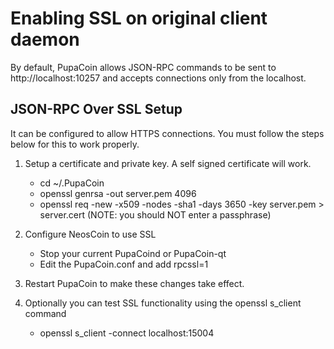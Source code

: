 Enabling SSL on original client daemon
======================================
By default, PupaCoin allows JSON-RPC commands to be sent to http://localhost:10257
and accepts connections only from the localhost.

JSON-RPC Over SSL Setup
-----------------------
It can be configured to allow HTTPS connections.  You must follow the steps below
for this to work properly.

1. Setup a certificate and private key.  A self signed certificate will work.
    * cd ~/.PupaCoin
    * openssl genrsa -out server.pem 4096
    * openssl req -new -x509 -nodes -sha1 -days 3650 -key server.pem > server.cert
    (NOTE: you should NOT enter a passphrase)

2. Configure NeosCoin to use SSL
    * Stop your current PupaCoind or PupaCoin-qt
    * Edit the PupaCoin.conf and add
      rpcssl=1

3. Restart PupaCoin to make these changes take effect.

4. Optionally you can test SSL functionality using the openssl s_client command
    * openssl s_client -connect localhost:15004
